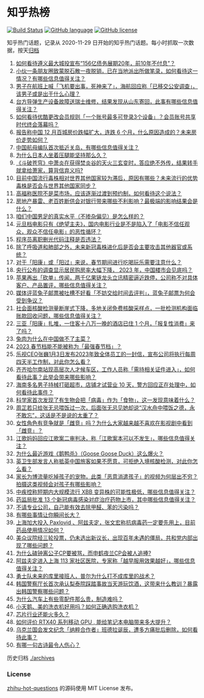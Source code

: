 # 知乎热榜
[![Build Status](https://github.com/ToWeLong/zhihu-hot-questions/workflows/CI/badge.svg)](https://github.com/ToWeLong/zhihu-hot-questions/actions)
[![GitHub language](https://img.shields.io/badge/language-golang-orange.svg)](https://golang.org/)
[![GitHub license](https://img.shields.io/github/license/ToWeLong/zhihu-hot-questions)](https://github.com/ToWeLong/zhihu-hot-questions/blob/main/LICENSE)

知乎热门话题，记录从 2020-11-29 日开始的知乎热门话题。每小时抓取一次数据，按天[归档](./archives)

<!-- BEGIN -->

1. [如何看待遵义最大城投宣布“156亿债务展期20年，前10年不付息”？](https://www.zhihu.com/question/576552999)
1. [小伙一条朋友圈致蒙脱石散一夜脱销，已在当地派出所做笔录，如何看待这一情况？有哪些信息值得关注？](https://www.zhihu.com/question/576549404)
1. [男子在航班上喊「飞机要出事，死神来了」，海航回应称「已移交公安调查」，该男子或是出于什么心理？](https://www.zhihu.com/question/576726287)
1. [台方导弹生产设备故障送瑞士维修，结果发现从山东寄回，此事有哪些信息值得关注？](https://www.zhihu.com/question/576663913)
1. [如何看待优酷更改会员规则「一个账号最多可登录3个设备」？会员账号共享时代终会落幕吗？](https://www.zhihu.com/question/576692864)
1. [报告称中国 12 月百城房价跌幅扩大，连跌 6 个月，什么原因造成的？未来房价走势如何？](https://www.zhihu.com/question/576109120)
1. [中国航母编队首次抵近关岛，有哪些信息值得关注？](https://www.zhihu.com/question/576646265)
1. [为什么日本人坐着压腿能坚持那么久？](https://www.zhihu.com/question/576583012)
1. [《斗破苍穹》中萧炎在获得焚炎谷的天火三玄变时，答应绝不外传，结果转手就拿给萧家，算背信弃义吗?](https://www.zhihu.com/question/535292940)
1. [目前中国流行毒株相对世界其他国家较为滞后，原因有哪些？未来流行的优势毒株是否会与世界其他国家同步？](https://www.zhihu.com/question/576651146)
1. [高福称医院不是菜市场，应该逐渐过渡到预约制，如何看待这个说法？](https://www.zhihu.com/question/576563425)
1. [房地产暴雷、老百姓断供会对银行带来哪些不利影响？最极端的影响结果会是什么？](https://www.zhihu.com/question/574813985)
1. [咱们中国男足的真实水平（不掺杂偏见）是怎么样的？](https://www.zhihu.com/question/332354391)
1. [元旦档电影只有《绝望主夫》，国内电影行业是不是陷入了「电影不信任观众，观众不信任电影」的恶性循环？](https://www.zhihu.com/question/575529814)
1. [程序员离职删光代码注释是否违法？](https://www.zhihu.com/question/570903399)
1. [除了呼吸道和肺部之外，未来新冠毒株进化后是否会主要攻击其他器官或系统？](https://www.zhihu.com/question/576650924)
1. [对于「阳康」或「阳过」来说，春节期间进行吃喝玩乐需要注意什么？](https://www.zhihu.com/question/575476343)
1. [央行公布的调查显示居民购房率大幅下降， 2023 年，中国楼市会见底吗？](https://www.zhihu.com/question/576418908)
1. [苹果再出「砍单」传闻，两千亿果链龙头立讯精密逼近跌停，公司称不对具体客户、产品置评，哪些信息值得关注？](https://www.zhihu.com/question/576688084)
1. [媒体评蓝兔子邮票被吐槽不好看「不妨交给时间去评判」，蓝兔子邮票为何会受到争议？](https://www.zhihu.com/question/576473931)
1. [社会面核酸检测量断崖式下降，多地关闭免费核酸采样点，一批检测机构面临账款回收问题，哪些信息值得关注？](https://www.zhihu.com/question/576517448)
1. [三亚「阳康」扎堆，一住客十八万一晚的酒店已住 1 个月，「报复性消费」来了吗？](https://www.zhihu.com/question/576449889)
1. [兔肉为什么在中国做不了主菜？](https://www.zhihu.com/question/56909079)
1. [2023 春节档能不能被称为「最强春节档」？](https://www.zhihu.com/question/576644711)
1. [乐视CEO张巍1月3日发布2023年致全体员工的一封信，宣布公司将执行每周四天半工作制，对此你怎么看？](https://www.zhihu.com/question/576527983)
1. [齐齐哈尔南站现高层次人才候车区，工作人员称「需持相关证件进入」，如何看待此事？此举会带来哪些影响？](https://www.zhihu.com/question/576641371)
1. [海南多名男子持械打砸超市，店铺才试营业 10 天，警方回应正在处理中，如何看待此事件？](https://www.zhihu.com/question/576636186)
1. [科学家首次发现了有生物会把「病毒」作为「食物」，这一发现意味着什么？](https://www.zhihu.com/question/576556122)
1. [周芷若只给张无忌喂饭过一次，后面张无忌见她却说“汉水舟中喂饭之德，永不敢忘”，这话是不是说的太重了？](https://www.zhihu.com/question/576349950)
1. [女性角色有竞争就是「雌竞」吗？为什么大家越来越不喜欢在影视剧中看到「雌竞」？](https://www.zhihu.com/question/571948929)
1. [江歌妈妈回应江歌案二审判决，称「江歌案本可以不发生」，哪些信息值得关注？](https://www.zhihu.com/question/576736648)
1. [为什么最近游戏《鹅鸭杀》（Goose Goose Duck）这么爆火？](https://www.zhihu.com/question/572341789)
1. [英卫生部发言人称抵英中国旅客如果不愿意，可拒绝入境核酸检测，对此你怎么看？](https://www.zhihu.com/question/576630257)
1. [家长为博流量吃掉孩子的宠物，此类「恶意消遣孩子」的视频为何层出不穷？拍摄这类视频会对孩子有哪些影响？](https://www.zhihu.com/question/576516329)
1. [中疾控称短期内大规模流行 XBB 变异株的可能性极低，哪些信息值得关注？](https://www.zhihu.com/question/576630208)
1. [药监局批准 13 个新冠病毒感染对症治疗药物上市，其中哪些信息值得关注？](https://www.zhihu.com/question/576533700)
1. [不请专业公司，自己能有效去除甲醛、苯的污染吗？](https://www.zhihu.com/question/35664576)
1. [有哪些事情让你瞬间长大？](https://www.zhihu.com/question/576552251)
1. [上海加大投入 Paxlovid 、阿兹夫定，张文宏称抗病毒药一定要先用上，目前药品使用情况如何？](https://www.zhihu.com/question/576748418)
1. [美众议院经三轮投票，仍未选出新议长，出现百年未遇的僵局，共和党内部出现了哪些问题？](https://www.zhihu.com/question/576642563)
1. [为什么磕钟离公子CP要被骂，而申鹤夜兰CP会被人追捧?](https://www.zhihu.com/question/574788901)
1. [阿兹夫定进入上海 113 家社区医院，专家称「越早服用效果越好」，哪些信息值得关注？](https://www.zhihu.com/question/576634451)
1. [勇士队未来的库里接班人，普尔为什么打不成库里的战术？](https://www.zhihu.com/question/576515204)
1. [韩国警察厅长首次承认梨泰院踩踏事故当天游玩饮酒，这带来什么教训？暴露出韩国警察哪些问题？](https://www.zhihu.com/question/576725741)
1. [为什么汽车上有些零配件那么贵，制造难吗？](https://www.zhihu.com/question/574108579)
1. [小天鹅、美的洗衣机好用吗？如何正确选购洗衣机？](https://www.zhihu.com/question/576711264)
1. [芯片行业还能火多久？](https://www.zhihu.com/question/573187245)
1. [如何评价 RTX40 系列移动 GPU , 能给笔记本电脑带来多大提升？](https://www.zhihu.com/question/576630429)
1. [乌克兰国会发文纪念「纳粹合作者」班德拉诞辰，遭多方痛批后删除，如何看待此事？](https://www.zhihu.com/question/576562331)
1. [有哪一句古诗最令人伤心？](https://www.zhihu.com/question/303360634)

<!-- END -->

历史归档 [./archives](./archives)


### License
[zhihu-hot-questions](https://github.com/towelong/zhihu-hot-questions) 的源码使用 MIT License 发布。